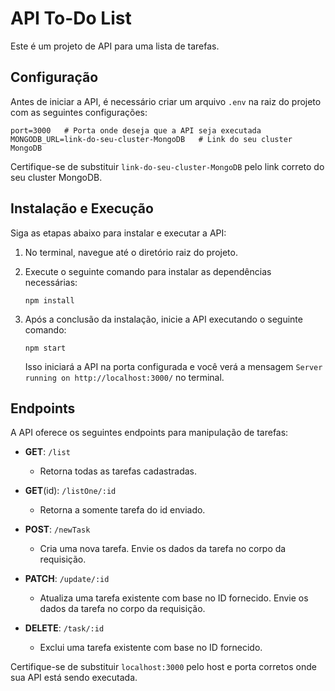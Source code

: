 
# API To-Do List

Este é um projeto de API para uma lista de tarefas.

## Configuração

Antes de iniciar a API, é necessário criar um arquivo `.env` na raiz do projeto com as seguintes configurações:

```env
port=3000   # Porta onde deseja que a API seja executada
MONGODB_URL=link-do-seu-cluster-MongoDB   # Link do seu cluster MongoDB
```

Certifique-se de substituir `link-do-seu-cluster-MongoDB` pelo link correto do seu cluster MongoDB.

## Instalação e Execução

Siga as etapas abaixo para instalar e executar a API:

1. No terminal, navegue até o diretório raiz do projeto.
2. Execute o seguinte comando para instalar as dependências necessárias:

   ```shell
   npm install
   ```

3. Após a conclusão da instalação, inicie a API executando o seguinte comando:

   ```shell
   npm start
   ```

   Isso iniciará a API na porta configurada e você verá a mensagem `Server running on http://localhost:3000/` no terminal.

## Endpoints

A API oferece os seguintes endpoints para manipulação de tarefas:

- **GET**: `/list`
  - Retorna todas as tarefas cadastradas.

- **GET**(id): `/listOne/:id`
   - Retorna a somente tarefa do id enviado.

- **POST**: `/newTask`
  - Cria uma nova tarefa. Envie os dados da tarefa no corpo da requisição.

- **PATCH**: `/update/:id`
  - Atualiza uma tarefa existente com base no ID fornecido. Envie os dados da tarefa no corpo da requisição.

- **DELETE**: `/task/:id`
  - Exclui uma tarefa existente com base no ID fornecido.

Certifique-se de substituir `localhost:3000` pelo host e porta corretos onde sua API está sendo executada.
